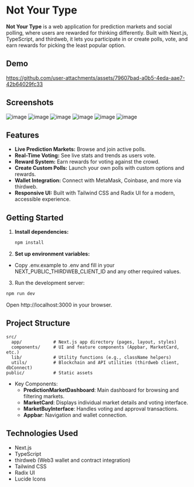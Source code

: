 # Not Your Type

**Not Your Type** is a web application for prediction markets and social polling, where users are rewarded for thinking differently. Built with Next.js, TypeScript, and thirdweb, it lets you participate in or create polls, vote, and earn rewards for picking the least popular option.
## Demo 



https://github.com/user-attachments/assets/79607bad-a0b5-4eda-aae7-42b64029fc33




## Screenshots
![image](https://github.com/user-attachments/assets/21224168-3aff-4629-8334-fdf1c78a4942)
![image](https://github.com/user-attachments/assets/53b717c5-739b-4d0f-b132-9e31e6ba892c)
![image](https://github.com/user-attachments/assets/86197679-bb67-4d31-9621-223a83f0367b)
![image](https://github.com/user-attachments/assets/f84e8591-6e3b-4180-b592-a834a491ee40)
![image](https://github.com/user-attachments/assets/baa0d1c5-a14f-468d-831f-bfee778093d6)
![image](https://github.com/user-attachments/assets/151fbc45-fc6a-4d8d-ae60-08dbbcfece7e)


## Features

- **Live Prediction Markets:** Browse and join active polls.
- **Real-Time Voting:** See live stats and trends as users vote.
- **Reward System:** Earn rewards for voting against the crowd.
- **Create Custom Polls:** Launch your own polls with custom options and rewards.
- **Wallet Integration:** Connect with MetaMask, Coinbase, and more via thirdweb.
- **Responsive UI:** Built with Tailwind CSS and Radix UI for a modern, accessible experience.

## Getting Started

1. **Install dependencies:**
   ```sh
   npm install
   ```
2. **Set up environment variables:**

- Copy .env.example to .env and fill in your NEXT_PUBLIC_THIRDWEB_CLIENT_ID and any other required values.

3. Run the development server:

```bash
npm run dev
```

Open http://localhost:3000 in your browser.

## Project Structure

```
src/
  app/            # Next.js app directory (pages, layout, styles)
  components/     # UI and feature components (Appbar, MarketCard, etc.)
  lib/            # Utility functions (e.g., className helpers)
  utils/          # Blockchain and API utilities (thirdweb client, dbConnect)
public/           # Static assets
```

- Key Components:
  - **PredictionMarketDashboard**: Main dashboard for browsing and filtering markets.
  - **MarketCard**: Displays individual market details and voting interface.
  - **MarketBuyInterface**: Handles voting and approval transactions.
  - **Appbar**: Navigation and wallet connection.

## Technologies Used

- Next.js
- TypeScript
- thirdweb (Web3 wallet and contract integration)
- Tailwind CSS
- Radix UI
- Lucide Icons
